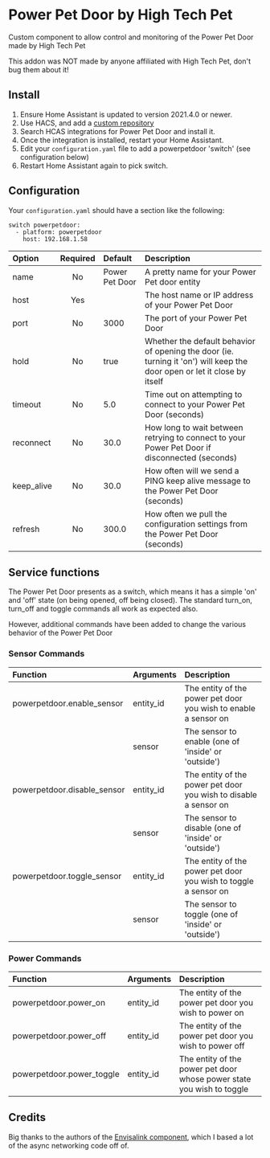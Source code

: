# Power Pet Door by High Tech Pet

Custom component to allow control and monitoring of the Power Pet Door made by High Tech Pet

This addon was NOT made by anyone affiliated with High Tech Pet, don't bug them about it!

## Install

1. Ensure Home Assistant is updated to version 2021.4.0 or newer.
1. Use HACS, and add a [custom repository](https://github.com/corporategoth/ha-powerpetdoor)
1. Search HCAS integrations for Power Pet Door and install it.
1. Once the integration is installed, restart your Home Assistant.
1. Edit your `configuration.yaml` file to add a powerpetdoor 'switch' (see configuration below)
1. Restart Home Assistant again to pick switch.

## Configuration

Your `configuration.yaml` should have a section like the following:

```
switch powerpetdoor:
  - platform: powerpetdoor
    host: 192.168.1.58
```

| Option | Required | Default | Description |
| :--- | :---: | :--- | :--- |
| name | No | Power Pet Door | A pretty name for your Power Pet door entity |
| host | Yes |  | The host name or IP address of your Power Pet Door |
| port | No | 3000 | The port of your Power Pet Door |
| hold | No | true | Whether the default behavior of opening the door (ie. turning it 'on') will keep the door open or let it close by itself |
| timeout | No | 5.0 | Time out on attempting to connect to your Power Pet Door (seconds) |
| reconnect | No | 30.0 | How long to wait between retrying to connect to your Power Pet Door if disconnected (seconds) |
| keep_alive | No | 30.0 | How often will we send a PING keep alive message to the Power Pet Door (seconds) |
| refresh | No | 300.0 | How often we pull the configuration settings from the Power Pet Door (seconds) |

## Service functions

The Power Pet Door presents as a switch, which means it has a simple 'on' and 'off' state (on being opened, off being closed).
The standard turn_on, turn_off and toggle commands all work as expected also.

However, additional commands have been added to change the various behavior of the Power Pet Door

### Sensor Commands

| Function | Arguments | Description |
| :--- | :--- | :--- |
| powerpetdoor.enable_sensor  | entity_id | The entity of the power pet door you wish to enable a sensor on |
|                | sensor    | The sensor to enable (one of 'inside' or 'outside') |
| powerpetdoor.disable_sensor | entity_id | The entity of the power pet door you wish to disable a sensor on |
|                | sensor    | The sensor to disable (one of 'inside' or 'outside') |
| powerpetdoor.toggle_sensor  | entity_id | The entity of the power pet door you wish to toggle a sensor on |
|                | sensor    | The sensor to toggle (one of 'inside' or 'outside') |

### Power Commands

| Function | Arguments | Description |
| :--- | :--- | :--- |
| powerpetdoor.power_on     | entity_id | The entity of the power pet door you wish to power on |
| powerpetdoor.power_off    | entity_id | The entity of the power pet door you wish to power off |
| powerpetdoor.power_toggle | entity_id | The entity of the power pet door whose power state you wish to toggle |

## Credits

Big thanks to the authors of the [Envisalink component](https://github.com/home-assistant/core/tree/dev/homeassistant/components/envisalink), which I based a lot of the async networking code off of.

